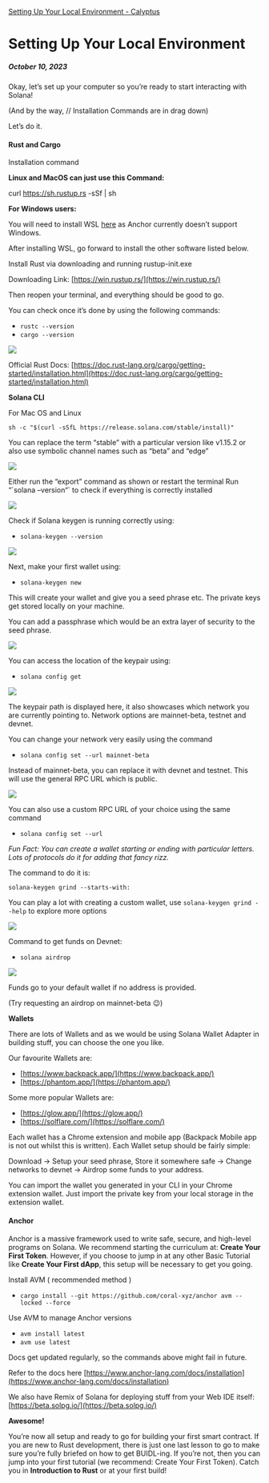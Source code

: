 [Setting Up Your Local Environment - Calyptus](https://calyptus.co/lessons/setting-up-your-local-environment/)

# Setting Up Your Local Environment

##### October 10, 2023

Okay, let’s set up your computer so you’re ready to start interacting with Solana!

(And by the way, // Installation Commands are in drag down)

Let’s do it.

#### **Rust and Cargo**

Installation command

**Linux and MacOS can just use this Command:**

curl https://sh.rustup.rs -sSf | sh

**For Windows users:**

You will need to install WSL [here](https://learn.microsoft.com/en-us/windows/wsl/install) as Anchor currently doesn’t support Windows. 

After installing WSL, go forward to install the other software listed below. 

Install Rust via downloading and running rustup-init.exe

Downloading Link: [https://win.rustup.rs/](https://win.rustup.rs/)

Then reopen your terminal, and everything should be good to go.

You can check once it’s done by using the following commands:

- `rustc --version`
- `cargo --version`

![](https://lh6.googleusercontent.com/V9iF3oomkFUhKp1h8Bt8_Zk7GXRimcKF983gvE5EfcbYSFXvTIMIJcGq1gYxN_auy6hDRrs0BSrG7fxcwSVF7htPD1wv1duK0q8GV5aaE61Qs_GU4sv9To6REPQHV9pS-VsjQbi9aX4WZ9aIiBefcSU)

Official Rust Docs: [https://doc.rust-lang.org/cargo/getting-started/installation.html](https://doc.rust-lang.org/cargo/getting-started/installation.html)

**Solana CLI**

For Mac OS and Linux

`sh -c "$(curl -sSfL https://release.solana.com/stable/install)"`

You can replace the term “stable” with a particular version like v1.15.2 or also use symbolic channel names such as “beta” and “edge”

![](https://lh4.googleusercontent.com/v_JkXaKy3BHTPCjHNA37MKaYQWl1jSCoPLcjkurSA7GD3w3vJ_t_YbO8RNlEVsW9Y28Uz7tMsAkAr2gySgmBrIHwHqyu9aXAl1adtkP6ejmdaUH8GraGvXRBeMJFe6U7gfGXYmgRtLo2redBaBYAQB4)

Either run the “export” command as shown or restart the terminal Run “\`solana –version“\` to check if everything is correctly installed

![](https://lh5.googleusercontent.com/K_dJm1gMCicrfesuCkQ-92zAHRq_q5ypBNw7BPECdHeWKvr3SFu9_WRAt0I7FdUdoAihDL_-gHX0tvO6WNnhHD3vIJpVEcFvHfi9QaE5Fs9oGLf4Jn2TAjRKAkWlx6_AURHfxySic5xpjvpu5O9_8qc)

Check if Solana keygen is running correctly using:

- `solana-keygen --version`

![](https://lh4.googleusercontent.com/E1SswbNOiLB5pjZRuMs1rNvj2UFsL-XhhpqXIPoE7ihFC1FSF9Gcaw83kNqrxO7eCoJw-axcvMgctzUPVjl7JNVA5wSlaqy0aB2NsfbQ34hTseWwhzqWKaWthYAb-QqBRnx4WY5jwTQfucwHbItQrN8)

Next, make your first wallet using:

- `solana-keygen new`

This will create your wallet and give you a seed phrase etc. The private keys get stored locally on your machine.

You can add a passphrase which would be an extra layer of security to the seed phrase.

![](https://lh3.googleusercontent.com/laO_hL9wLqzpV_BQSVSX7Leo6ZE1e84pCE0mTlyMeRTm7ZOaQ-BePjkRTuT5mBo04Mfo0ASYHLTCanbHC1u133n0YCoWG8uEeLcPK1BOFb2s0qCaABHf0UF1Wp5J9hTglhnj3B4ESXj7whXdHHg1Wlk)

You can access the location of the keypair using:

- `solana config get`

![](https://lh4.googleusercontent.com/yFgjnQbzae-jHVLNXRWRAgHIWfnbC4jCZU-2cF0CJUj26kbyEh3xL2MAdzP3pXdtfmmjbZDULqsfIEdb-438aPA-kPLhLBcb8EPmODGAIX75aVph1an6iL7eM2kY-moRikS6K_PR-N8vb2jNgs0NZKA)

The keypair path is displayed here, it also showcases which network you are currently pointing to. Network options are mainnet-beta, testnet and devnet.

You can change your network very easily using the command

- `solana config set --url mainnet-beta`

Instead of mainnet-beta, you can replace it with devnet and testnet. This will use the general RPC URL which is public.

![](https://lh6.googleusercontent.com/cBcWA5FTrWYdckdUTqMUUfgSxcWuorCQrmntw3G1GZAxDPglw_IrePKOJuv4lCKQ-aVvVMh-kEGtXLSVtp170UBCxp8eN1v0CjQriSidzvpv740984jGuG4suqApPzBaHP1VmqNx2LkJnOwI7juqHgA)

You can also use a custom RPC URL of your choice using the same command

- `solana config set --url`

_Fun Fact: You can create a wallet starting or ending with particular letters. Lots of protocols do it for adding that fancy rizz._

The command to do it is:

`solana-keygen grind --starts-with:`

You can play a lot with creating a custom wallet, use `solana-keygen grind --help` to explore more options

![](https://lh6.googleusercontent.com/CxiLTV9hLAisu5ZaY3BgE9R-eXcYihzkV2yWAPu_rgCWCALljbvgjuzZGuXEKIKgx74j3TTxZBoYtwdlmDPwt3rSjzzvqaeGp6VyLNYXG25pDd9sLh74djovtXZJm6DfydY1zwuso16Wf8okJWI-h0s)

Command to get funds on Devnet:

- `solana airdrop`

![](https://lh4.googleusercontent.com/VXxVU2OpZ9k-QeCDG2BO-Me1RsEycYcaYzInZbcB81e8FtwRcngtLPbKnu8BnfHfADMOYMaji6jfbpwy1TlpUdDv8nhOh7MGSjyHlOolkhKrTyzSkBkK7eFqOea1n9AKfHF34t6tuCXqRwJmIPBNlZY)

Funds go to your default wallet if no address is provided.

(Try requesting an airdrop on mainnet-beta 😉)

**Wallets**

There are lots of Wallets and as we would be using Solana Wallet Adapter in building stuff, you can choose the one you like. 

Our favourite Wallets are: 

- [https://www.backpack.app/](https://www.backpack.app/)
- [https://phantom.app/](https://phantom.app/) 

Some more popular Wallets are: 

- [https://glow.app/](https://glow.app/) 
- [https://solflare.com/](https://solflare.com/)

Each wallet has a Chrome extension and mobile app (Backpack Mobile app is not out whilst this is written). Each Wallet setup should be fairly simple:

Download → Setup your seed phrase, Store it somewhere safe → Change networks to devnet → Airdrop some funds to your address.

You can import the wallet you generated in your CLI in your Chrome extension wallet. Just import the private key from your local storage in the extension wallet.

#### **Anchor**

Anchor is a massive framework used to write safe, secure, and high-level programs on Solana. We recommend starting the curriculum at: **Create Your First Token**. However, if you choose to jump in at any other Basic Tutorial like **Create Your First dApp**, this setup will be necessary to get you going.

Install AVM ( recommended method )

- `cargo install --git https://github.com/coral-xyz/anchor avm --locked --force`

Use AVM to manage Anchor versions

- `avm install latest`
- `avm use latest`

Docs get updated regularly, so the commands above might fail in future.

Refer to the docs here [https://www.anchor-lang.com/docs/installation](https://www.anchor-lang.com/docs/installation)

We also have Remix of Solana for deploying stuff from your Web IDE itself: [https://beta.solpg.io/](https://beta.solpg.io/)


**Awesome!**

You’re now all setup and ready to go for building your first smart contract. If you are new to Rust development, there is just one last lesson to go to make sure you’re fully briefed on how to get BUIDL-ing. If you’re not, then you can jump into your first tutorial (we recommend: Create Your First Token). Catch you in **Introduction to Rust** or at your first build!